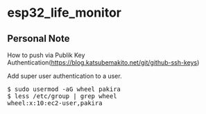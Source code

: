 # esp32_life_monitor


## Personal Note
How to push via Publik Key Authentication(https://blog.katsubemakito.net/git/github-ssh-keys)


Add super user authentication to a user.
<pre>
$ sudo usermod -aG wheel pakira
$ less /etc/group | grep wheel
wheel:x:10:ec2-user,pakira
</pre>
